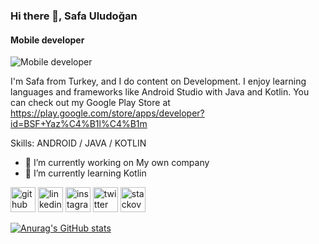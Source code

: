 ### Hi there 👋, Safa Uludoğan
#### Mobile developer
![Mobile developer](https://www.mindinventory.com/blog/wp-content/uploads/2016/10/mobile-app-development-1024x523.jpeg)

I'm Safa from Turkey, and I do content on Development. I enjoy learning languages and frameworks like Android Studio with Java and Kotlin. You can check out my Google Play Store at https://play.google.com/store/apps/developer?id=BSF+Yaz%C4%B1l%C4%B1m

Skills: ANDROID / JAVA / KOTLIN

- 🔭 I’m currently working on My own company 
- 🌱 I’m currently learning Kotlin 

[<img src='https://cdn.jsdelivr.net/npm/simple-icons@3.0.1/icons/github.svg' alt='github' height='40'>](https://github.com/safauludogan)  [<img src='https://cdn.jsdelivr.net/npm/simple-icons@3.0.1/icons/linkedin.svg' alt='linkedin' height='40'>](https://www.linkedin.com/in/safa-uludoğan-b06b6b116/)  [<img src='https://cdn.jsdelivr.net/npm/simple-icons@3.0.1/icons/instagram.svg' alt='instagram' height='40'>](https://www.instagram.com/safauludogan/)  [<img src='https://cdn.jsdelivr.net/npm/simple-icons@3.0.1/icons/twitter.svg' alt='twitter' height='40'>](https://twitter.com/suludogan1)  [<img src='https://cdn.jsdelivr.net/npm/simple-icons@3.0.1/icons/stackoverflow.svg' alt='stackoverflow' height='40'>](https://stackoverflow.com/users/13669147)  

[![Anurag's GitHub stats](https://github-readme-stats.vercel.app/api?username=safauludogan)](https://github.com/anuraghazra/github-readme-stats)
